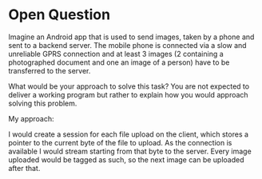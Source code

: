 # Open Question

Imagine an Android app that is used to send images, taken by a phone and sent to a backend server. The mobile phone is connected via a slow and unreliable GPRS connection and at least 3 images (2 containing a photographed document and one an image of a person) have to be transferred to the server.

What would be your approach to solve this task?
You are not expected to deliver a working program but rather to explain how you would approach solving this problem.

My approach:

I would create a session for each file upload on the client, 
which stores a pointer to the current byte of the file to upload.
As the connection is available I would stream starting from that byte to the server.
Every image uploaded would be tagged as such, so the next image can be uploaded after that.


